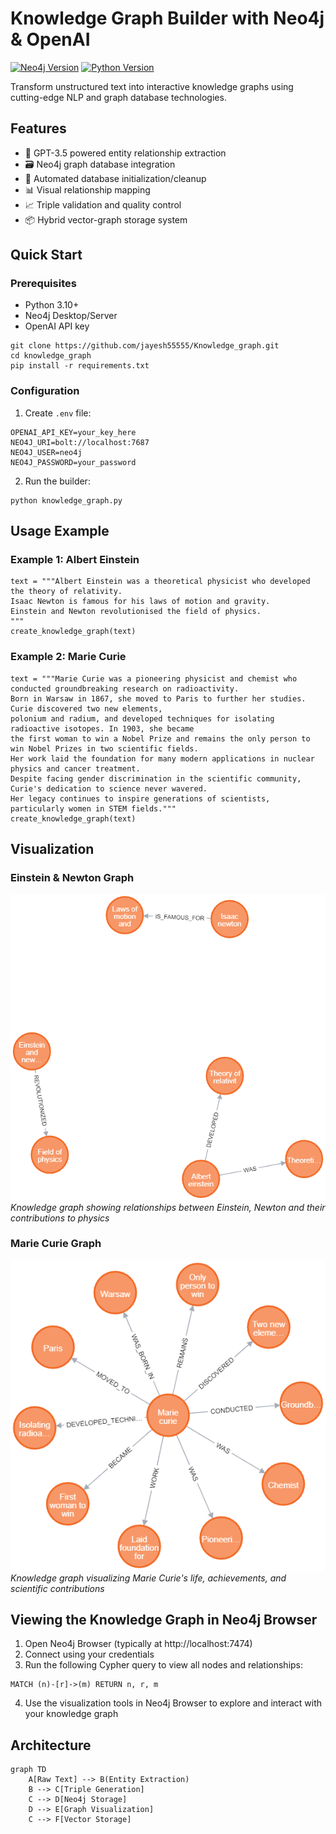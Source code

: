 # Knowledge Graph Builder with Neo4j & OpenAI

[![Neo4j Version](https://img.shields.io/badge/Neo4j-5.11.0-blue)](https://neo4j.com/)
[![Python Version](https://img.shields.io/badge/Python-3.10%2B-brightgreen)](https://python.org)

Transform unstructured text into interactive knowledge graphs using cutting-edge NLP and graph database technologies.

## Features
- 🧠 GPT-3.5 powered entity relationship extraction
- 🗃️ Neo4j graph database integration
- 🔄 Automated database initialization/cleanup
- 📊 Visual relationship mapping
- 📈 Triple validation and quality control
- 📦 Hybrid vector-graph storage system

## Quick Start
### Prerequisites
- Python 3.10+
- Neo4j Desktop/Server
- OpenAI API key

```
git clone https://github.com/jayesh55555/Knowledge_graph.git
cd knowledge_graph
pip install -r requirements.txt
```

### Configuration
1. Create `.env` file:
```
OPENAI_API_KEY=your_key_here
NEO4J_URI=bolt://localhost:7687
NEO4J_USER=neo4j
NEO4J_PASSWORD=your_password
```

2. Run the builder:
```
python knowledge_graph.py
```

## Usage Example
### Example 1: Albert Einstein
```
text = """Albert Einstein was a theoretical physicist who developed the theory of relativity. 
Isaac Newton is famous for his laws of motion and gravity. 
Einstein and Newton revolutionised the field of physics.
"""
create_knowledge_graph(text)
```

### Example 2: Marie Curie
```
text = """Marie Curie was a pioneering physicist and chemist who conducted groundbreaking research on radioactivity.
Born in Warsaw in 1867, she moved to Paris to further her studies. Curie discovered two new elements,
polonium and radium, and developed techniques for isolating radioactive isotopes. In 1903, she became
the first woman to win a Nobel Prize and remains the only person to win Nobel Prizes in two scientific fields.
Her work laid the foundation for many modern applications in nuclear physics and cancer treatment.
Despite facing gender discrimination in the scientific community, Curie's dedication to science never wavered.
Her legacy continues to inspire generations of scientists, particularly women in STEM fields."""
create_knowledge_graph(text)
```


## Visualization

### Einstein & Newton Graph
![Einstein & Newton Knowledge Graph](https://github.com/jayesh55555/Knowledge_graph/blob/main/graph1.png)  
*Knowledge graph showing relationships between Einstein, Newton and their contributions to physics*

### Marie Curie Graph
![Marie Curie Knowledge Graph](https://github.com/jayesh55555/Knowledge_graph/blob/main/graph.png)  
*Knowledge graph visualizing Marie Curie's life, achievements, and scientific contributions*

## Viewing the Knowledge Graph in Neo4j Browser

1. Open Neo4j Browser (typically at http://localhost:7474)
2. Connect using your credentials
3. Run the following Cypher query to view all nodes and relationships:
```
MATCH (n)-[r]->(m) RETURN n, r, m
```
4. Use the visualization tools in Neo4j Browser to explore and interact with your knowledge graph

## Architecture
```
graph TD
    A[Raw Text] --> B(Entity Extraction)
    B --> C[Triple Generation]
    C --> D[Neo4j Storage]
    D --> E[Graph Visualization]
    C --> F[Vector Storage]
```


